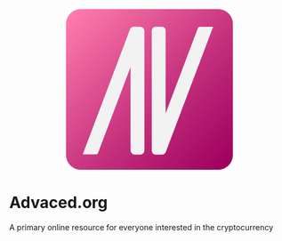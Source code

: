 <div align="center">
  <img src="./client/src/favicon.svg" alt="Advaced logo" width="300">
</div>

# Advaced.org
A primary online resource for everyone interested in the cryptocurrency
